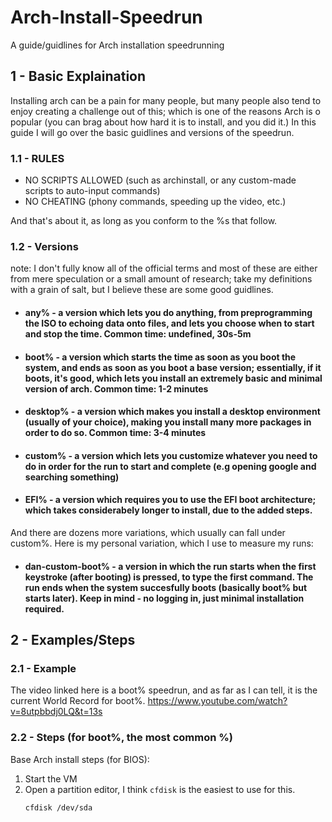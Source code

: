 # Arch-Install-Speedrun
A guide/guidlines for Arch installation speedrunning

## 1 - Basic Explaination 
Installing arch can be a pain for many people, but many people also tend to enjoy creating a challenge out of this; which is one of the reasons Arch is o popular (you can brag about how hard it is to install, and you did it.)
In this guide I will go over the basic guidlines and versions of the speedrun.

### 1.1 - RULES
- NO SCRIPTS ALLOWED (such as archinstall, or any custom-made scripts to auto-input commands)
- NO CHEATING (phony commands, speeding up the video, etc.)

And that's about it, as long as you conform to the %s that follow.

### 1.2 - Versions
note: I don't fully know all of the official terms and most of these are either from mere speculation or a small amount of research; take my definitions with a grain of salt, but I believe these are some good guidlines.

- #### any% - a version which lets you do anything, from preprogramming the ISO to echoing data onto files, and lets you choose when to start and stop the time. Common time: undefined, 30s-5m
- #### boot% - a version which starts the time as soon as you boot the system, and ends as soon as you boot a base version; essentially, if it boots, it's good, which lets you install an extremely basic and minimal version of arch. Common time: 1-2 minutes
- #### desktop% - a version which makes you install a desktop environment (usually of your choice), making you install many more packages in order to do so. Common time: 3-4 minutes
- #### custom% - a version which lets you customize whatever you need to do in order for the run to start and complete (e.g opening google and searching something)
- #### EFI% - a version which requires you to use the EFI boot architecture; which takes considerabely longer to install, due to the added steps.

And there are dozens more variations, which usually can fall under custom%. Here is my personal variation, which I use to measure my runs:

- #### dan-custom-boot% - a version in which the run starts when the first keystroke (after booting) is pressed, to type the first command. The run ends when the system succesfully boots (basically boot% but starts later). Keep in mind - no logging in, just minimal installation required.

## 2 - Examples/Steps
### 2.1 - Example
The video linked here is a boot% speedrun, and as far as I can tell, it is the current World Record for boot%.
https://www.youtube.com/watch?v=8utpbbdj0LQ&t=13s

### 2.2 - Steps (for boot%, the most common %)
Base Arch install steps (for BIOS):

1) Start the VM
2) Open a partition editor, I think `cfdisk` is the easiest to use for this.
    ```
    cfdisk /dev/sda
    ```

